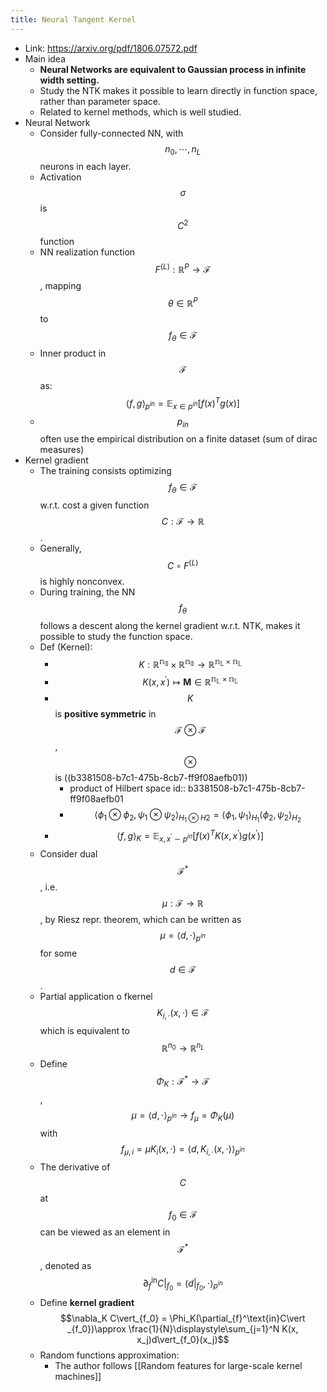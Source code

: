 ```yaml
---
title: Neural Tangent Kernel
---
```


- Link: https://arxiv.org/pdf/1806.07572.pdf
- Main idea
	- **Neural Networks are equivalent to Gaussian process in infinite width setting.**
	- Study the NTK makes it possible to learn directly in function space, rather than parameter space.
	- Related to kernel methods, which is well studied.
- Neural Network
	- Consider fully-connected NN, with $$n_0, \cdots, n_L$$ neurons in each layer.
	- Activation $$\sigma$$ is $$C^2$$ function
	- NN realization function $$F^{(L)}:\mathbb{R}^P\to\mathcal{F}$$, mapping $$\theta\in\mathbb{R}^P$$ to $$f_\theta\in\mathcal{F}$$
	- Inner product in $$\mathcal{F}$$ as: $$\langle f, g\rangle_{p^{in}} = \mathbb{E}_{x\in p^{in}}\left[f(x)^Tg(x)\right]$$
	- $$p_{in}$$ often use the empirical distribution on a finite dataset (sum of dirac measures)
- Kernel gradient
	- The training consists optimizing $$f_\theta\in\mathcal{F}$$ w.r.t. cost a given function $$C:\mathcal{F}\to \mathbb{R}$$.
	- Generally, $$C\circ F^{(L)}$$ is highly nonconvex.
	- During training, the NN $$f_\theta$$ follows a descent along the kernel gradient w.r.t. NTK, makes it possible to study the function space.
	- Def (Kernel):
		- $$K: \mathbb{R^{n_0}}\times \mathbb{R^{n_0}}\to \mathbb{R^{n_L\times n_L}}$$
		- $$K(x, x^\prime)\mapsto \bm{M}\in \mathbb{R^{n_L\times n_L}}$$
		- $$K$$ is **positive symmetric** in $$\mathcal{F}\otimes \mathcal{F}$$, $$\otimes$$ is ((b3381508-b7c1-475b-8cb7-ff9f08aefb01))
			- product of Hilbert space
			  id:: b3381508-b7c1-475b-8cb7-ff9f08aefb01
			- $$\langle \phi_1\otimes \phi_2, \psi_1\otimes \psi_2\rangle_{H_1\otimes H2} =\langle\phi_1, \psi_1\rangle_{H_1}\langle\phi_2, \psi_2\rangle_{H_2}$$
		- $$\langle f, g\rangle_K=\mathbb{E}_{x,x^\prime\sim p^{in}}[f(x)^TK(x, x^\prime)g(x^\prime)]$$
	- Consider dual $$\mathcal{F}^*$$, i.e. $$\mu: \mathcal{F}\to \mathbb{R}$$, by Riesz repr. theorem, which can be written as $$\mu=\langle d, \cdot\rangle_{p^{in}}$$ for some $$d\in\mathcal{F}$$.
	- Partial application o fkernel $$K_{i, \cdot}(x, \cdot)\in \mathcal{F}$$ which is equivalent to $$\mathbb{R}^{n_0}\to\mathbb{R}^{n_L}$$
	- Define $$\Phi_K:\mathcal{F}^*\to\mathcal{F}$$, $$\mu=\langle d,\cdot\rangle_{p^{in}}\to f_\mu=\Phi_K(\mu)$$ with $$f_{\mu, i}=\mu K_i(x, \cdot) = \langle d, K_{i, \cdot}(x,\cdot)\rangle_{p^{in}}$$
	- The derivative of $$C$$ at $$f_0\in\mathcal{F}$$ can be viewed as an element in $$\mathcal{F}^*$$, denoted as $$\partial_{f}^\text{in}C\vert _{f_0}=\langle d\vert_{f_0},\cdot\rangle_{p^{in}}$$
	- Define **kernel gradient** $$\nabla_K C\vert_{f_0} = \Phi_K(\partial_{f}^\text{in}C\vert _{f_0})\approx \frac{1}{N}\displaystyle\sum_{j=1}^N K(x, x_j)d\vert_{f_0}(x_j)$$
	- Random functions approximation:
		- The author follows [[Random features for large-scale kernel machines]]